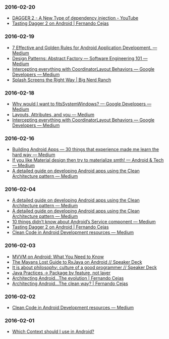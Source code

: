 ### 2016-02-20<br>
+ [DAGGER 2 - A New Type of dependency injection - YouTube](https://www.youtube.com/watch?v=oK_XtfXPkqw)<br>
+ [Tasting Dagger 2 on Android | Fernando Cejas](http://fernandocejas.com/2015/04/11/tasting-dagger-2-on-android/)<br>

### 2016-02-19<br>
+ [7 Effective and Golden Rules for Android Application Development. — Medium](https://medium.com/@twistfuture/7-effective-and-golden-rules-for-android-application-development-2312c0bbf63f#.f3tf80ikx)<br>
+ [Design Patterns: Abstract Factory — Software Engineering 101 — Medium](https://medium.com/software-engineering-101/design-patterns-abstract-factory-39a22985bdbf#.ekf9kk198)<br>
+ [Intercepting everything with CoordinatorLayout Behaviors — Google Developers — Medium](https://medium.com/google-developers/intercepting-everything-with-coordinatorlayout-behaviors-8c6adc140c26#.zowaqbjbv)<br>
+ [Splash Screens the Right Way | Big Nerd Ranch](https://www.bignerdranch.com/blog/splash-screens-the-right-way/)<br>

### 2016-02-18<br>
+ [Why would I want to fitsSystemWindows? — Google Developers — Medium](https://medium.com/google-developers/why-would-i-want-to-fitssystemwindows-4e26d9ce1eec#.7h5i86y2f)<br>
+ [Layouts, Attributes, and you — Medium](https://medium.com/@ianhlake/layouts-attributes-and-you-9e5a4b4fe32c#.ezx3pehzy)<br>
+ [Intercepting everything with CoordinatorLayout Behaviors — Google Developers — Medium](https://medium.com/google-developers/intercepting-everything-with-coordinatorlayout-behaviors-8c6adc140c26#.zowaqbjbv)<br>

### 2016-02-16<br>
+ [Building Android Apps — 30 things that experience made me learn the hard way — Medium](https://medium.com/@cesarmcferreira/building-android-apps-30-things-that-experience-made-me-learn-the-hard-way-313680430bf9#.ap507vht9)<br>
+ [If you like Material design then try to materialize smth! — Android & Tech — Medium](https://medium.com/android-news/if-you-like-material-design-then-try-to-materialize-smth-13ddea87a775#.ymfke4s22)<br>
+ [A detailed guide on developing Android apps using the Clean Architecture pattern — Medium](https://medium.com/@dmilicic/a-detailed-guide-on-developing-android-apps-using-the-clean-architecture-pattern-d38d71e94029#.e1qja6tn3)<br>

### 2016-02-04<br>
+ [A detailed guide on developing Android apps using the Clean Architecture pattern — Medium](https://medium.com/@dmilicic/a-detailed-guide-on-developing-android-apps-using-the-clean-architecture-pattern-d38d71e94029#.w77g1348s)<br>
+ [A detailed guide on developing Android apps using the Clean Architecture pattern — Medium](https://medium.com/@dmilicic/a-detailed-guide-on-developing-android-apps-using-the-clean-architecture-pattern-d38d71e94029#.w77g1348s)<br>
+ [10 things didn’t know about Android’s Service component — Medium](https://medium.com/@workingkills/10-things-didn-t-know-about-android-s-service-component-a2880b74b2b3#.dq8vu85h7)<br>
+ [Tasting Dagger 2 on Android | Fernando Cejas](http://fernandocejas.com/2015/04/11/tasting-dagger-2-on-android/)<br>
+ [Clean Code in Android Development resources — Medium](https://medium.com/@nicolausyes/clean-code-in-android-development-resources-20de95ec74f8#.aylv69ies)<br>

### 2016-02-03<br>
+ [MVVM on Android: What You Need to Know](http://willowtreeapps.com/blog/mvvm-on-android-what-you-need-to-know/)<br>
+ [The Mayans Lost Guide to RxJava on Android // Speaker Deck](https://speakerdeck.com/android10/the-mayans-lost-guide-to-rxjava-on-android)<br>
+ [It is about philosophy: culture of a good programmer // Speaker Deck](https://speakerdeck.com/android10/it-is-about-philosophy-culture-of-a-good-programmer)<br>
+ [Java Practices -> Package by feature, not layer](http://www.javapractices.com/topic/TopicAction.do?Id=205)<br>
+ [Architecting Android…The evolution | Fernando Cejas](http://fernandocejas.com/2015/07/18/architecting-android-the-evolution/)<br>
+ [Architecting Android…The clean way? | Fernando Cejas](http://fernandocejas.com/2014/09/03/architecting-android-the-clean-way/)<br>

### 2016-02-02<br>
+ [Clean Code in Android Development resources — Medium](https://medium.com/@nicolausyes/clean-code-in-android-development-resources-20de95ec74f8#.ese1irszw)<br>

### 2016-02-01<br>
+ [Which Context should I use in Android?](https://medium.com/@ali.muzaffar/which-context-should-i-use-in-android-e3133d00772c#.n5t9xra7u)

